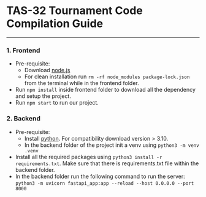 # TAS-32 Tournament Code Compilation Guide

<hr>

### 1. Frontend
- Pre-requisite:
  - Download [node.js](https://nodejs.org/en)
  - For clean installation run `rm -rf node_modules package-lock.json` from the terminal while in the frontend folder.
- Run `npm install` inside frontend folder to download all the dependency and setup the project.
- Run `npm start` to run our project.


### 2. Backend
- Pre-requisite:
  - Install [python](https://www.python.org/). For compatibility download version > 3.10.
  - In the backend folder of the project init a venv using `python3 -m venv .venv`
- Install all the required packages using `python3 install -r requirements.txt`. Make sure that there is requirements.txt file within the backend folder.
- In the backend folder run the following command to run the server: `python3 -m uvicorn fastapi_app:app --reload --host 0.0.0.0 --port 8000`
